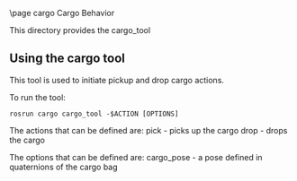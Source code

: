 \page cargo Cargo Behavior

This directory provides the cargo_tool

## Using the cargo tool

This tool is used to initiate pickup and drop cargo actions.

To run the tool:
	
	rosrun cargo cargo_tool -$ACTION [OPTIONS]

The actions that can be defined are:
pick - picks up the cargo
drop - drops the cargo

The options that can be defined are:
cargo_pose     - a pose defined in quaternions of the cargo bag

